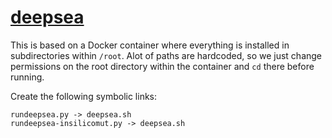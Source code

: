 # [deepsea](https://hpc.nih.gov/apps/deepsea.html)

This is based on a Docker container where everything is installed in subdirectories within `/root`. Alot of paths are hardcoded, so we just change permissions on the root directory within the container and `cd` there before running. 

Create the following symbolic links:
```
rundeepsea.py -> deepsea.sh
rundeepsea-insilicomut.py -> deepsea.sh
```
